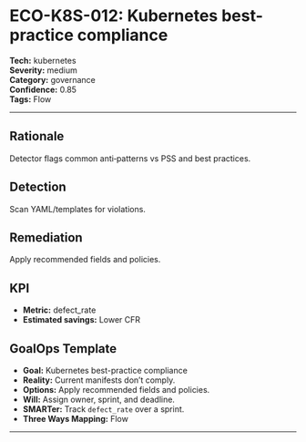 # ECO-K8S-012: Kubernetes best-practice compliance

**Tech:** kubernetes  
**Severity:** medium  
**Category:** governance  
**Confidence:** 0.85  
**Tags:** Flow

---

## Rationale
Detector flags common anti‑patterns vs PSS and best practices.

## Detection
Scan YAML/templates for violations.

## Remediation
Apply recommended fields and policies.

## KPI
- **Metric:** defect_rate  
- **Estimated savings:** Lower CFR

## GoalOps Template
- **Goal:** Kubernetes best-practice compliance  
- **Reality:** Current manifests don’t comply.  
- **Options:** Apply recommended fields and policies.  
- **Will:** Assign owner, sprint, and deadline.  
- **SMARTer:** Track `defect_rate` over a sprint.  
- **Three Ways Mapping:** Flow

---
